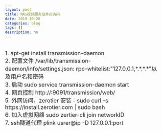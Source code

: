 ```yaml
---
layout: post
title: NAS视频服务及外网访问
date: 2019-10-28
categories: blog
tags: []
description: no
---
```

<font size="4">
<br/> 1. apt-get install transmission-daemon <br/> 2. 配置文件 /var/lib/transmission-daemon/info/settings.json: rpc-whitelist:"127.0.0.1,*.*.*.*"以及用户名和密码<br/> 3. 启动 sudo service transmission-daemon start  <br/> 4. 网页控制 http://<your.server.ip.addr>:9091/transmission/web/ <br/> 5. 外网访问，zerotier 安装：sudo curl -s https://install.zerotier.com | sudo bash <br/> 6. 加入虚拟网络 sudo zertier-cli join networkID <br/> 7. ssh隧道代理 plink usrer@ip -D 127.0.0.1:port
